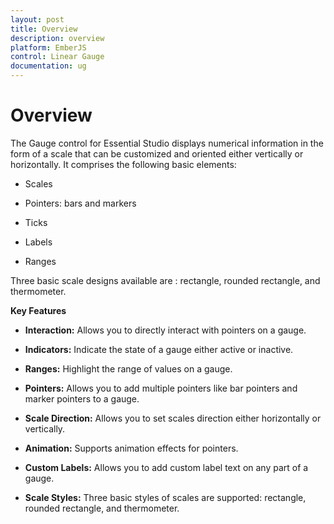 ```yaml
---
layout: post
title: Overview
description: overview
platform: EmberJS
control: Linear Gauge
documentation: ug
---
```


# Overview

The Gauge control for Essential Studio displays numerical information in the form of a scale that can be customized and oriented either vertically or horizontally. It comprises the following basic elements:

* Scales

* Pointers: bars and markers

* Ticks

* Labels

* Ranges



Three basic scale designs available are : rectangle, rounded rectangle, and thermometer.

**Key Features**

* **Interaction:** Allows you to directly interact with pointers on a gauge.

* **Indicators:** Indicate the state of a gauge either active or inactive.

* **Ranges:** Highlight the range of values on a gauge.

* **Pointers:** Allows you to add multiple pointers like bar pointers and marker pointers to a gauge.

* **Scale Direction:** Allows you to set scales direction either horizontally or vertically.

* **Animation:** Supports animation effects for pointers.

* **Custom Labels:** Allows you to add custom label text on any part of a gauge.

* **Scale Styles:** Three basic styles of scales are supported: rectangle, rounded rectangle, and thermometer.



